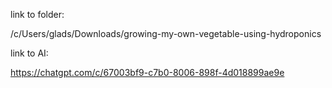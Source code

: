 link to folder:

/c/Users/glads/Downloads/growing-my-own-vegetable-using-hydroponics


link to AI:

https://chatgpt.com/c/67003bf9-c7b0-8006-898f-4d018899ae9e


